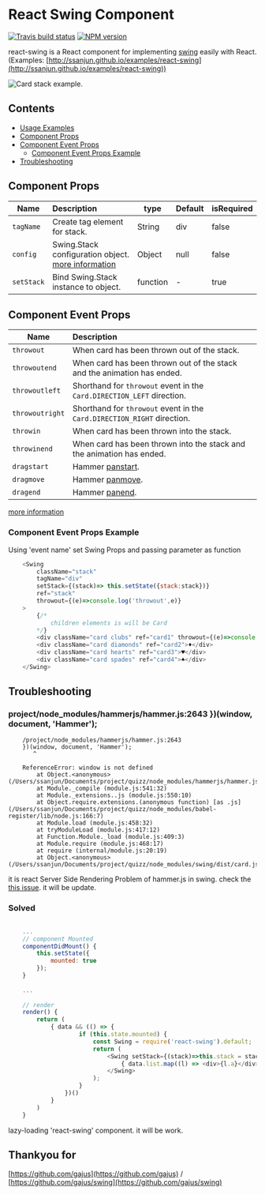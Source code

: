 # React Swing Component

[![Travis build status](http://img.shields.io/travis/ssanjun/react-swing/master.svg?style=flat-square)](https://travis-ci.org/ssanjun/react-swing)
[![NPM version](http://img.shields.io/npm/v/react-swing.svg?style=flat-square)](https://www.npmjs.org/package/react-swing)

react-swing is a React component for implementing [swing](https://github.com/gajus/swing) easily with React. (Examples: [http://ssanjun.github.io/examples/react-swing](http://ssanjun.github.io/examples/react-swing))

![Card stack example.](https://github.com/gajus/swing/blob/master/.README/card-stack.gif)

## Contents
* [Usage Examples](./Examples)
* [Component Props](#component-props)
* [Component Event Props](#component-event-props)
    * [Component Event Props Example](#component-event-props-example)
* [Troubleshooting](#troubleshooting)

## Component Props
| Name | Description | type | Default | isRequired |
| --- | :--- | --- | --- | --- |
| `tagName` | Create tag element for stack. | String | div | false |
| `config` | Swing.Stack configuration object. [more information](https://github.com/gajus/swing#configuration) | Object | null | false |
| `setStack` | Bind Swing.Stack instance to object. | function | - | true |

## Component Event Props
| Name | Description |
| --- | :--- |
| `throwout` | When card has been thrown out of the stack. |
| `throwoutend` | When card has been thrown out of the stack and the animation has ended. |
| `throwoutleft` | Shorthand for `throwout` event in the `Card.DIRECTION_LEFT` direction. |
| `throwoutright` | Shorthand for `throwout` event in the `Card.DIRECTION_RIGHT` direction. |
| `throwin` | When card has been thrown into the stack. |
| `throwinend` | When card has been thrown into the stack and the animation has ended. |
| `dragstart` | Hammer [panstart](http://hammerjs.github.io/recognizer-pan/). |
| `dragmove` | Hammer [panmove](http://hammerjs.github.io/recognizer-pan/). |
| `dragend` | Hammer [panend](http://hammerjs.github.io/recognizer-pan/). |
[more information](https://github.com/gajus/swing#events)

### Component Event Props Example
Using 'event name' set Swing Props and passing parameter as function 
```javascript
    <Swing
        className="stack"
        tagName="div"
        setStack={(stack)=> this.setState({stack:stack})}
        ref="stack"
        throwout={(e)=>console.log('throwout',e)}
    >
        {/*
            children elements is will be Card
        */}
        <div className="card clubs" ref="card1" throwout={(e)=>console.log('card throwout',e)}>♣</div>
        <div className="card diamonds" ref="card2">♦</div>
        <div className="card hearts" ref="card3">♥</div>
        <div className="card spades" ref="card4">♠</div>
    </Swing>
```


## Troubleshooting

### project/node_modules/hammerjs/hammer.js:2643 })(window, document, 'Hammer');
```
    /project/node_modules/hammerjs/hammer.js:2643
    })(window, document, 'Hammer');
       ^
    
    ReferenceError: window is not defined
        at Object.<anonymous> (/Users/ssanjun/Documents/project/quizz/node_modules/hammerjs/hammer.js:2643:4)
        at Module._compile (module.js:541:32)
        at Module._extensions..js (module.js:550:10)
        at Object.require.extensions.(anonymous function) [as .js] (/Users/ssanjun/Documents/project/quizz/node_modules/babel-register/lib/node.js:166:7)
        at Module.load (module.js:458:32)
        at tryModuleLoad (module.js:417:12)
        at Function.Module._load (module.js:409:3)
        at Module.require (module.js:468:17)
        at require (internal/module.js:20:19)
        at Object.<anonymous> (/Users/ssanjun/Documents/project/quizz/node_modules/swing/dist/card.js:19:17)
```
it is react Server Side Rendering Problem of hammer.js in swing.
check the [this issue](https://github.com/hammerjs/hammer.js/pull/973). it will be update.

### Solved
```javascript

    ...
    // component Mounted    
    componentDidMount() {
        this.setState({
            mounted: true
        });
    }
    
    ... 
    
    // render
    render() {
        return (
            { data && (() => {
                    if (this.state.mounted) {
                        const Swing = require('react-swing').default;
                        return (
                            <Swing setStack={(stack)=>this.stack = stack}>
                                { data.list.map((l) => <div>{l.a}</div>) }
                            </Swing>
                        );
                    }
                })()
            }
        )
    }

```
lazy-loading 'react-swing' component.
it will be work.

## Thankyou for
[https://github.com/gajus](https://github.com/gajus) / [https://github.com/gajus/swing](https://github.com/gajus/swing) 